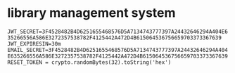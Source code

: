 # library management system
`
JWT_SECRET=3F4528482B4D6251655468576D5A7134743777397A24432646294A404E635266556A586E3272357538782F4125442A472D4B615064536756659703373367639
JWT_EXPIRESIN=30m
EMAIL_SECRET=3F4528482B4D6251655468576D5A7134743777397A24432646294A404E635266556A586E3272357538782F4125442A472D4B615064536756659703373367639
RESET_TOKEN = crypto.randomBytes(32).toString('hex')
`
